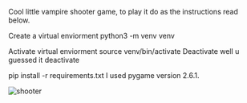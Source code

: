 Cool little vampire shooter game, to play it do as the instructions read below.

Create a virtual enviorment
python3 -m venv venv


Activate virtual enviorment
source venv/bin/activate
Deactivate well u guessed it deactivate


pip install -r requirements.txt
I used pygame version 2.6.1.





![shooter](https://github.com/user-attachments/assets/187e1e39-e918-4a6b-a2e6-a9def300fe86)
